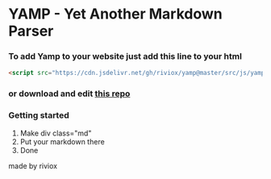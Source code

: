 # YAMP - Yet Another Markdown Parser
### To add Yamp to your website just add this line to your html
```html
<script src="https://cdn.jsdelivr.net/gh/riviox/yamp@master/src/js/yamp.min.js"></script>
```
### or download and edit [this repo](https://github.com/riviox/Yamp)
### Getting started
1. Make div class="md"
2. Put your markdown there
3. Done

made by riviox